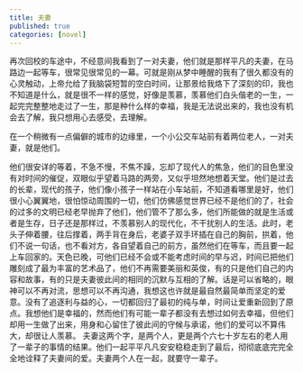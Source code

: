 ```yaml
---
title: 夫妻
published: true
categories: [novel]
---
```


再次回校的车途中，不经意间我看到了一对夫妻，他们就是那样平凡的夫妻，在马路边一起等车，很常见很常见的一幕。可就是刚从梦中睡醒的我有了很久都没有的心灵触动，上帝允给了我脑袋短暂的空白时间，让那景给我烙下了深刻的印，我也不知道是什么，就是很不一样的感觉，好像是羡慕，羡慕他们白头偕老的一生，一起完完整整地走过了一生，那是种什么样的幸福，我是无法说出来的，我也没有机会去了解，我只想用心去感受，去理解。

在一个稍微有一点偏僻的城市的边缘里，一个小公交车站前有着两位老人，一对夫妻，就是他们。

他们很安详的等着，不急不慢，不焦不躁，忘却了现代人的焦急，他们的目色里没有对时间的催促，双眼似乎望着马路的两旁，又似乎坦然地想着天堂。他们是过去的长辈，现代的孩子，他们像小孩子一样站在小车站前，不知道看哪里是好，他们很小心翼翼地，很怕惊动周围的一切，他们仿佛感觉世界已经不是他们的了，社会的过多的文明已经老早抛弃了他们，他们管不了那么多，他们所能做的就是生活或者是生存，日子还是那样过，不羡慕别人的现代化，不干扰别人的生活。此时，老头子伸着腰，往后撑着，两手背在身后，老婆子双手环插在自己的胸前，拱着，他们不说一句话，也不看对方，各自望着自己的前方，虽然他们在等车，而且要一起上车回家的。天色已晚，可他们已经不会或不能考虑时间的早与迟，时间已把他们雕刻成了最为丰富的艺术品了，他们不再需要美丽和英俊，有的只是他们自己的内容和故事，有的只是夫妻彼此间的相同的沉默与互相的了解。话是可以省略的，眼神可以不再对流，思想可以不再沟通，我想这也许就是最自然最简单而坚定的爱意。没有了追逐利与益的心，一切都回归了最初的纯与单，时间让爱重新回到了原点。我想他们是幸福的，然而他们有可能一辈子都没有去想过如何去幸福，但他们却用一生做了出来，用身和心留住了彼此间的守候与承诺，他们的爱可以不算伟大，却很让人羡慕。
夫妻这两个字，是两个人，更是两个六七十岁左右的老人用了一辈子的事情的结果。他们一起平平凡凡安安稳稳走到了最后，彻彻底底完完全全地诠释了夫妻间的爱。夫妻两个人在一起，就要守一辈子。
